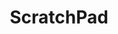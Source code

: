 ---
layout: home
title: "ScratchPad"
description: |
  Web site notes and Todo's.
details: |

  ## Assignment Flow

  - Grids
  - Hierarchy
    - print
    - web
  - Font Pairs
  - test

  ### Grids
  #### Regular Assignment

  This should come first, since they're the underlying structure of all layouts.

  Students will design three different types of grids. They'll place provided content on the grids using two fonts I've dictated to them. All their creative decisions should go towards placing elements on the grid -- nothing else.

  ### Font Pairing
  #### Small Assignment

  

  ### Hierarchy
  #### Assignment

  This is the next logical step, after grids.
  
  Students
  
  

  ## Ideas for Type 3 & Type 4

  - Use Mentimeter every week to increase engagement. This could count for points.
  - Create my favicon for the type sites based on [this page](https://evilmartians.com/chronicles/how-to-favicon-in-2021-six-files-that-fit-most-needs)
  - Investigate [these tools](https://www.algonquincollege.com/lts/top-tools/) for interactive activities I can do in class to increase engagement and measure learning.
  - Create my favicon for the type sites based on [this page](https://evilmartians.com/chronicles/how-to-favicon-in-2021-six-files-that-fit-most-needs)
  - [Micro-Typography: How To Space And Kern Punctuation Marks And Other Symbols](https://www.smashingmagazine.com/2020/05/micro-typography-space-kern-punctuation-marks-symbols/)

  ## Links

  [MyFonts Font Field Guides](https://www.myfonts.com/content/font-field-guide). Learn about how to use these fonts. There are also alternate cuts of each font.

  - [Type Basics for Screens](https://www.smashingmagazine.com/2018/06/reference-guide-typography-mobile-web-design/)
  - [Smashing Type Newsletter](https://mailchi.mp/smashingmagazine/smashing-newsletter-298-web-typography?e=db00feeaa2)
  - [CapSize: Font Sizing site](https://seek-oss.github.io/capsize/)
    - There are good notes at the lower part of the home page.
  - [TypeScale](https://type-scale.com)
    - Creates type scales automatically.
  - [Bootstrap Typography](https://getbootstrap.com/docs/3.3/css/)
  - [Type fundamentals](https://cssclass.com/2020/05/18/css-basics-for-typography/)
  - [Practical Typography](https://practicaltypography.com/)
  - [A List Apart](https://alistapart.com/article/how-we-read/)
  - [TypeKit Blog](https://blog.typekit.com/)
  - [Type Ed: Font Weight](https://type-ed.com/resources/rag-right/2017/11/13/font-weight-size)
  - [Type Connection](http://www.typeconnection.com/index.php)
  - [Type Method](https://type.method.ac/)
  - [Creative Bloq: Grids on the Web](https://www.creativebloq.com/web-design/grid-theory-41411345)

  ### Accessibility

  - [IASR](https://www.aoda.ca/what-is-the-integrated-accessibility-standards-regulation-iasr/)
  - [WCAG](https://www.w3.org/TR/WCAG20/)

  ----

  ## Reference Materials
  
  - [The Art of Typography](https://learning.oreilly.com/library/view/the-art-of/9781315301532/)
  - [Magazine Layout Assignment](https://learning.oreilly.com/library/view/the-type-project/9780136816034/ch34.xhtml#ch34)
  - [Page Layout](https://learning.oreilly.com/library/view/lessons-in-typography/9780133993738/ch05.html)
  - [Good reference for fundamentals](https://learning.oreilly.com/library/view/design-elements-typography/9781592537679/)
  - [Great historical book](https://learning.oreilly.com/library/view/typography-referenced/9781592537020/) It includes a list of type designers.


---